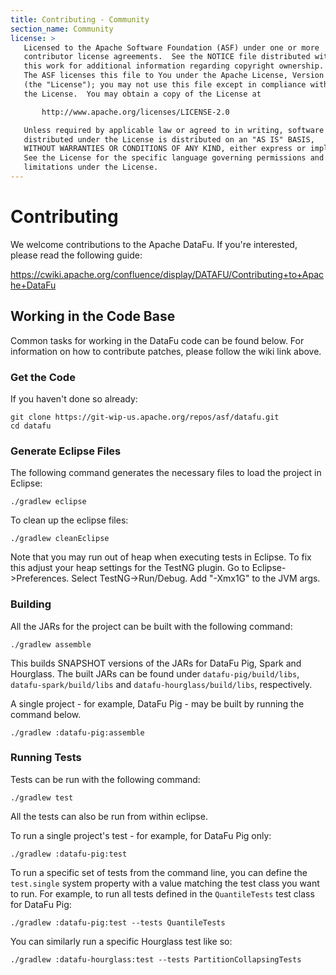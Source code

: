 ```yaml
---
title: Contributing - Community
section_name: Community
license: >
   Licensed to the Apache Software Foundation (ASF) under one or more
   contributor license agreements.  See the NOTICE file distributed with
   this work for additional information regarding copyright ownership.
   The ASF licenses this file to You under the Apache License, Version 2.0
   (the "License"); you may not use this file except in compliance with
   the License.  You may obtain a copy of the License at

       http://www.apache.org/licenses/LICENSE-2.0

   Unless required by applicable law or agreed to in writing, software
   distributed under the License is distributed on an "AS IS" BASIS,
   WITHOUT WARRANTIES OR CONDITIONS OF ANY KIND, either express or implied.
   See the License for the specific language governing permissions and
   limitations under the License.
---
```


# Contributing

We welcome contributions to the Apache DataFu.  If you're interested, please read the following guide:

https://cwiki.apache.org/confluence/display/DATAFU/Contributing+to+Apache+DataFu

## Working in the Code Base

Common tasks for working in the DataFu code can be found below.  For information on how to contribute patches, please
follow the wiki link above.

### Get the Code

If you haven't done so already:

    git clone https://git-wip-us.apache.org/repos/asf/datafu.git
    cd datafu

### Generate Eclipse Files

The following command generates the necessary files to load the project in Eclipse:

    ./gradlew eclipse

To clean up the eclipse files:

    ./gradlew cleanEclipse

Note that you may run out of heap when executing tests in Eclipse.  To fix this adjust your heap settings for the TestNG plugin.  Go to Eclipse->Preferences.  Select TestNG->Run/Debug.  Add "-Xmx1G" to the JVM args.

### Building

All the JARs for the project can be built with the following command:

    ./gradlew assemble

This builds SNAPSHOT versions of the JARs for DataFu Pig, Spark and Hourglass.  The built JARs can be found under `datafu-pig/build/libs`, `datafu-spark/build/libs` and `datafu-hourglass/build/libs`, respectively.

A single project - for example, DataFu Pig - may be built by running the command below.

    ./gradlew :datafu-pig:assemble

### Running Tests

Tests can be run with the following command:

    ./gradlew test

All the tests can also be run from within eclipse.

To run a single project's test - for example, for DataFu Pig only:

    ./gradlew :datafu-pig:test

To run a specific set of tests from the command line, you can define the `test.single` system property with a value matching the test class you want to run.  For example, to run all tests defined in the `QuantileTests` test class for DataFu Pig:

    ./gradlew :datafu-pig:test --tests QuantileTests

You can similarly run a specific Hourglass test like so:

    ./gradlew :datafu-hourglass:test --tests PartitionCollapsingTests
